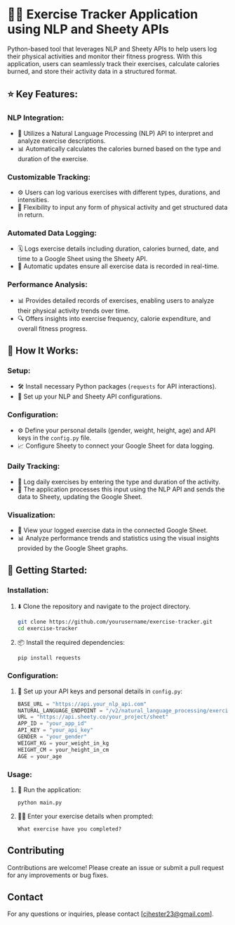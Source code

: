 

# 🏃‍♂️ Exercise Tracker Application using NLP and Sheety APIs

Python-based tool that leverages NLP and Sheety APIs to help users log their physical activities and monitor their fitness progress. With this application, users can seamlessly track their exercises, calculate calories burned, and store their activity data in a structured format.

## ⭐ Key Features:

### NLP Integration:
- 🔗 Utilizes a Natural Language Processing (NLP) API to interpret and analyze exercise descriptions.
- 📊 Automatically calculates the calories burned based on the type and duration of the exercise.

### Customizable Tracking:
- ⚙️ Users can log various exercises with different types, durations, and intensities.
- 🎯 Flexibility to input any form of physical activity and get structured data in return.

### Automated Data Logging:
- 🗓️ Logs exercise details including duration, calories burned, date, and time to a Google Sheet using the Sheety API.
- 🔄 Automatic updates ensure all exercise data is recorded in real-time.

### Performance Analysis:
- 📊 Provides detailed records of exercises, enabling users to analyze their physical activity trends over time.
- 🔍 Offers insights into exercise frequency, calorie expenditure, and overall fitness progress.


## 🚀 How It Works:

### Setup:
- 🛠️ Install necessary Python packages (`requests` for API interactions).
- 🔑 Set up your NLP and Sheety API configurations.

### Configuration:
- ⚙️ Define your personal details (gender, weight, height, age) and API keys in the `config.py` file.
- 📈 Configure Sheety to connect your Google Sheet for data logging.

### Daily Tracking:
- 📅 Log daily exercises by entering the type and duration of the activity.
- 🔄 The application processes this input using the NLP API and sends the data to Sheety, updating the Google Sheet.

### Visualization:
- 👀 View your logged exercise data in the connected Google Sheet.
- 📊 Analyze performance trends and statistics using the visual insights provided by the Google Sheet graphs.

## 🏁 Getting Started:

### Installation:
1. ⬇️ Clone the repository and navigate to the project directory.
   ```bash
   git clone https://github.com/yourusername/exercise-tracker.git
   cd exercise-tracker
   ```
2. 📦 Install the required dependencies:
   ```bash
   pip install requests
   ```

### Configuration:
1. 🔑 Set up your API keys and personal details in `config.py`:
   ```python
   BASE_URL = "https://api.your_nlp_api.com"
   NATURAL_LANGUAGE_ENDPOINT = "/v2/natural_language_processing/exercise"
   URL = "https://api.sheety.co/your_project/sheet"
   APP_ID = "your_app_id"
   API_KEY = "your_api_key"
   GENDER = "your_gender"
   WEIGHT_KG = your_weight_in_kg
   HEIGHT_CM = your_height_in_cm
   AGE = your_age
   ```

### Usage:
1. 📝 Run the application:
   ```bash
   python main.py
   ```
2. 🏃‍♂️ Enter your exercise details when prompted:
   ```
   What exercise have you completed?
   ```



## Contributing
Contributions are welcome! Please create an issue or submit a pull request for any improvements or bug fixes.

## Contact
For any questions or inquiries, please contact [cjhester23@gmail.com].

